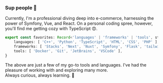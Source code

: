 ### Sup people 👋

Currently, I'm a professional diving deep into e-commerce, harnessing the power of Symfony, Vue, and React. On a personal coding spree, however, you'll find me getting cozy with TypeScript 😍.

```typescript
export const favorites: Record<'languages' | 'frameworks' | 'tools', string[]> = {
    languages: [ 'C++', 'Python', 'TypeScript', 'HTML', 'CSS', 'PHP' ],
    frameworks: [ 'Stacks', 'Next', 'Nuxt', 'Symfony', 'Flask', 'tailwind' ],
    tools: [ 'Docker', 'Git', 'JetBrains', 'VSCode' ],
}
```

The above are just a few of my go-to tools and languages. I've had the pleasure of working with and exploring many more.\
Always curious, always learning. 🌱
